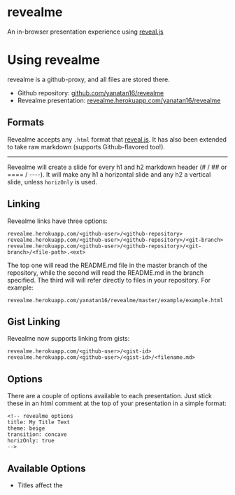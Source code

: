 <!-- revealme options

title: RevealMe Presentations
theme: sky
transition: default

-->

# revealme

An in-browser presentation experience using [reveal.js](http://lab.hakim.se/reveal-js/)

# Using revealme

revealme is a github-proxy, and all files are stored there.

- Github repository: [github.com/yanatan16/revealme](https://github.com/yanatan16/revealme)
- Revealme presentation: [revealme.herokuapp.com/yanatan16/revealme](http://revealme.herokuapp.com/yanatan16/revealme)

## Formats

Revealme accepts any `.html` format that [reveal.js](http://lab.hakim.se/reveal-js/). It has also been extended to take raw markdown (supports Github-flavored too!).

---

Revealme will create a slide for every h1 and h2 markdown header (# / ## or ==== / ----). It will make any h1 a horizontal slide and any h2 a vertical slide, unless `horizOnly` is used.

## Linking

Revealme links have three options:

	revealme.herokuapp.com/<github-user>/<github-repository>
    revealme.herokuapp.com/<github-user>/<github-repository>/<git-branch>
    revealme.herokuapp.com/<github-user>/<github-repository>/<git-branch>/<file-path>.<ext>

The top one will read the README.md file in the master branch of the repository, while the second will read the README.md in the branch specified. The third will will refer directly to files in your repository. For example:

	revealme.herokuapp.com/yanatan16/revealme/master/example/example.html

## Gist Linking

Revealme now supports linking from gists:

```
revealme.herokuapp.com/<github-user>/<gist-id>
revealme.herokuapp.com/<github-user>/<gist-id>/<filename.md>
```

## Options

There are a couple of options available to each presentation. Just stick these in an html comment at the top of your presentation in a simple format:

    <!-- revealme options
    title: My Title Text
    theme: beige
    transition: concave
    horizOnly: true
    -->

## Available Options

- Titles affect the <title> on the page.
- There are a set of themes that come with [reveal.js](http://lab.hakim.se/reveal-js/): sky, beige, simple, serif, night, default
	- hint: [?theme=serif](http://revealme.herokuapp.com/yanatan16/revealme?theme=serif#/1/4)
- Available Transitions: default, cube, page, concave, zoom, linear, fade, none
    - hint: [?transition=cube](http://revealme.herokuapp.com/yanatan16/revealme?transition=cube#/1/4)
- Horizontal Only: Don't use the vertical slides. [?horiz=true](http://revealme.herokuapp.com/yanatan16/revealme?horiz=true#/5)

# Thanks

Many thanks to the [Hakim El Hattab](http://hakim.se/) for authoring the beautiful [reveal.js](http://lab.hakim.se/reveal-js/).
